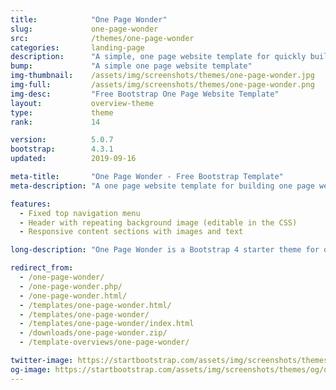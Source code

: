 ```yaml
---
title:            "One Page Wonder"
slug:             one-page-wonder
src:              /themes/one-page-wonder
categories:       landing-page
description:      "A simple, one page website template for quickly building one page websites using Bootstrap 4"
bump:             "A simple one page website template"
img-thumbnail:    /assets/img/screenshots/themes/one-page-wonder.jpg
img-full:         /assets/img/screenshots/themes/one-page-wonder.png
img-desc:         "Free Bootstrap One Page Website Template"
layout:           overview-theme
type:             theme
rank:             14

version:          5.0.7
bootstrap:        4.3.1
updated:          2019-09-16

meta-title:       "One Page Wonder - Free Bootstrap Template"
meta-description: "A one page website template for building one page websites using Bootstrap 4. All Start Bootstrap templates are free to download and open source."

features:
  - Fixed top navigation menu
  - Header with repeating background image (editable in the CSS)
  - Responsive content sections with images and text

long-description: "One Page Wonder is a Bootstrap 4 starter theme for quickly creating attractive one page websites in Bootstrap."

redirect_from:
  - /one-page-wonder/
  - /one-page-wonder.php/
  - /one-page-wonder.html/
  - /templates/one-page-wonder.html/
  - /templates/one-page-wonder/
  - /templates/one-page-wonder/index.html
  - /downloads/one-page-wonder.zip/
  - /template-overviews/one-page-wonder/

twitter-image: https://startbootstrap.com/assets/img/screenshots/themes/twitter/twitter-one-page-wonder.png
og-image: https://startbootstrap.com/assets/img/screenshots/themes/og/og-one-page-wonder.png
---
```

